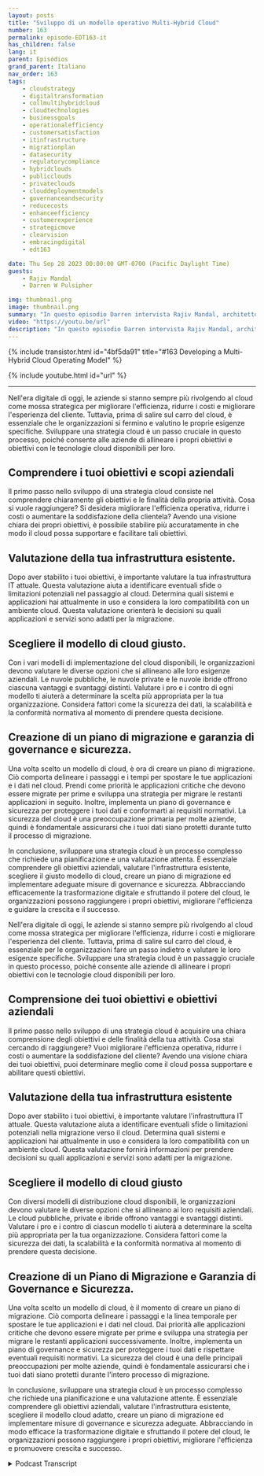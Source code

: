 ```yaml
---
layout: posts
title: "Sviluppo di un modello operativo Multi-Hybrid Cloud"
number: 163
permalink: episode-EDT163-it
has_children: false
lang: it
parent: Episódios
grand_parent: Italiano
nav_order: 163
tags:
    - cloudstrategy
    - digitaltransformation
    - collmultihybridcloud
    - cloudtechnologies
    - businessgoals
    - operationalefficiency
    - customersatisfaction
    - itinfrastructure
    - migrationplan
    - datasecurity
    - regulatorycompliance
    - hybridclouds
    - publicclouds
    - privateclouds
    - clouddeploymentmodels
    - governanceandsecurity
    - reducecosts
    - enhanceefficiency
    - customerexperience
    - strategicmove
    - clearvision
    - embracingdigital
    - edt163

date: Thu Sep 28 2023 00:00:00 GMT-0700 (Pacific Daylight Time)
guests:
    - Rajiv Mandal
    - Darren W Pulsipher

img: thumbnail.png
image: thumbnail.png
summary: "In questo episodio Darren intervista Rajiv Mandal, architetto delle soluzioni cloud, sulla sviluppo di una strategia multi-ibrida per il tuo moderno organizzazione IT."
video: "https://youtu.be/url"
description: "In questo episodio Darren intervista Rajiv Mandal, architetto delle soluzioni cloud, sulla sviluppo di una strategia multi-ibrida per il tuo moderno organizzazione IT."
---
```


<div>
{% include transistor.html id="4bf5da91" title="#163 Developing a Multi-Hybrid Cloud Operating Model" %}

{% include youtube.html id="url" %}
</div>

---

Nell'era digitale di oggi, le aziende si stanno sempre più rivolgendo al cloud come mossa strategica per migliorare l'efficienza, ridurre i costi e migliorare l'esperienza del cliente. Tuttavia, prima di salire sul carro del cloud, è essenziale che le organizzazioni si fermino e valutino le proprie esigenze specifiche. Sviluppare una strategia cloud è un passo cruciale in questo processo, poiché consente alle aziende di allineare i propri obiettivi e obiettivi con le tecnologie cloud disponibili per loro.

## Comprendere i tuoi obiettivi e scopi aziendali

Il primo passo nello sviluppo di una strategia cloud consiste nel comprendere chiaramente gli obiettivi e le finalità della propria attività. Cosa si vuole raggiungere? Si desidera migliorare l'efficienza operativa, ridurre i costi o aumentare la soddisfazione della clientela? Avendo una visione chiara dei propri obiettivi, è possibile stabilire più accuratamente in che modo il cloud possa supportare e facilitare tali obiettivi.

## Valutazione della tua infrastruttura esistente.

Dopo aver stabilito i tuoi obiettivi, è importante valutare la tua infrastruttura IT attuale. Questa valutazione aiuta a identificare eventuali sfide o limitazioni potenziali nel passaggio al cloud. Determina quali sistemi e applicazioni hai attualmente in uso e considera la loro compatibilità con un ambiente cloud. Questa valutazione orienterà le decisioni su quali applicazioni e servizi sono adatti per la migrazione.

## Scegliere il modello di cloud giusto.

Con i vari modelli di implementazione del cloud disponibili, le organizzazioni devono valutare le diverse opzioni che si allineano alle loro esigenze aziendali. Le nuvole pubbliche, le nuvole private e le nuvole ibride offrono ciascuna vantaggi e svantaggi distinti. Valutare i pro e i contro di ogni modello ti aiuterà a determinare la scelta più appropriata per la tua organizzazione. Considera fattori come la sicurezza dei dati, la scalabilità e la conformità normativa al momento di prendere questa decisione.

## Creazione di un piano di migrazione e garanzia di governance e sicurezza.

Una volta scelto un modello di cloud, è ora di creare un piano di migrazione. Ciò comporta delineare i passaggi e i tempi per spostare le tue applicazioni e i dati nel cloud. Prendi come priorità le applicazioni critiche che devono essere migrate per prime e sviluppa una strategia per migrare le restanti applicazioni in seguito. Inoltre, implementa un piano di governance e sicurezza per proteggere i tuoi dati e conformarti ai requisiti normativi. La sicurezza del cloud è una preoccupazione primaria per molte aziende, quindi è fondamentale assicurarsi che i tuoi dati siano protetti durante tutto il processo di migrazione.

In conclusione, sviluppare una strategia cloud è un processo complesso che richiede una pianificazione e una valutazione attenta. È essenziale comprendere gli obiettivi aziendali, valutare l'infrastruttura esistente, scegliere il giusto modello di cloud, creare un piano di migrazione ed implementare adeguate misure di governance e sicurezza. Abbracciando efficacemente la trasformazione digitale e sfruttando il potere del cloud, le organizzazioni possono raggiungere i propri obiettivi, migliorare l'efficienza e guidare la crescita e il successo.

Nell'era digitale di oggi, le aziende si stanno sempre più rivolgendo al cloud come mossa strategica per migliorare l'efficienza, ridurre i costi e migliorare l'esperienza del cliente. Tuttavia, prima di salire sul carro del cloud, è essenziale per le organizzazioni fare un passo indietro e valutare le loro esigenze specifiche. Sviluppare una strategia cloud è un passaggio cruciale in questo processo, poiché consente alle aziende di allineare i propri obiettivi con le tecnologie cloud disponibili per loro.

## Comprensione dei tuoi obiettivi e obiettivi aziendali

Il primo passo nello sviluppo di una strategia cloud è acquisire una chiara comprensione degli obiettivi e delle finalità della tua attività. Cosa stai cercando di raggiungere? Vuoi migliorare l'efficienza operativa, ridurre i costi o aumentare la soddisfazione del cliente? Avendo una visione chiara dei tuoi obiettivi, puoi determinare meglio come il cloud possa supportare e abilitare questi obiettivi.

## Valutazione della tua infrastruttura esistente

Dopo aver stabilito i tuoi obiettivi, è importante valutare l'infrastruttura IT attuale. Questa valutazione aiuta a identificare eventuali sfide o limitazioni potenziali nella migrazione verso il cloud. Determina quali sistemi e applicazioni hai attualmente in uso e considera la loro compatibilità con un ambiente cloud. Questa valutazione fornirà informazioni per prendere decisioni su quali applicazioni e servizi sono adatti per la migrazione.

## Scegliere il modello di cloud giusto

Con diversi modelli di distribuzione cloud disponibili, le organizzazioni devono valutare le diverse opzioni che si allineano ai loro requisiti aziendali. Le cloud pubbliche, private e ibride offrono vantaggi e svantaggi distinti. Valutare i pro e i contro di ciascun modello ti aiuterà a determinare la scelta più appropriata per la tua organizzazione. Considera fattori come la sicurezza dei dati, la scalabilità e la conformità normativa al momento di prendere questa decisione.

## Creazione di un Piano di Migrazione e Garanzia di Governance e Sicurezza.

Una volta scelto un modello di cloud, è il momento di creare un piano di migrazione. Ciò comporta delineare i passaggi e la linea temporale per spostare le tue applicazioni e i dati nel cloud. Dai priorità alle applicazioni critiche che devono essere migrate per prime e sviluppa una strategia per migrare le restanti applicazioni successivamente. Inoltre, implementa un piano di governance e sicurezza per proteggere i tuoi dati e rispettare eventuali requisiti normativi. La sicurezza del cloud è una delle principali preoccupazioni per molte aziende, quindi è fondamentale assicurarsi che i tuoi dati siano protetti durante l'intero processo di migrazione.

In conclusione, sviluppare una strategia cloud è un processo complesso che richiede una pianificazione e una valutazione attente. È essenziale comprendere gli obiettivi aziendali, valutare l'infrastruttura esistente, scegliere il modello cloud adatto, creare un piano di migrazione ed implementare misure di governance e sicurezza adeguate. Abbracciando in modo efficace la trasformazione digitale e sfruttando il potere del cloud, le organizzazioni possono raggiungere i propri obiettivi, migliorare l'efficienza e promuovere crescita e successo.



<details>
<summary> Podcast Transcript </summary>

<p></p>

</details>
